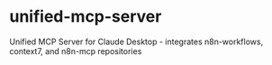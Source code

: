 # unified-mcp-server
Unified MCP Server for Claude Desktop - integrates n8n-workflows, context7, and n8n-mcp repositories
